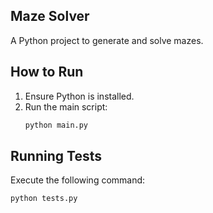 ## Maze Solver

A Python project to generate and solve mazes.

## How to Run

1. Ensure Python is installed.
2. Run the main script:
    ```sh
    python main.py
    ```

## Running Tests

Execute the following command:
```sh
python tests.py
